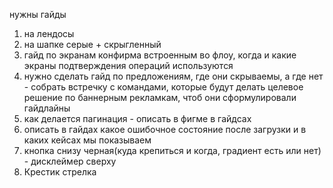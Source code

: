 нужны гайды
1) на лендосы
2) на шапке серые + скрыгленный
3) гайд по экранам конфирма встроенным во флоу, когда и какие экраны подтверждения операций используются
4) нужно сделать гайд по предложениям, где они скрываемы, а где нет - собрать встречку с командами, которые будут делать целевое решение по баннерным рекламкам, чтоб они сформулировали гайдлайны
5) как делается пагинация - описать в фигме в гайдсах
6) описать в гайдах какое ошибочное состояние после загрузки и в каких кейсах мы показываем
7) кнопка снизу черная(куда крепиться и когда, градиент есть или нет) - дисклеймер сверху
8) Крестик стрелка